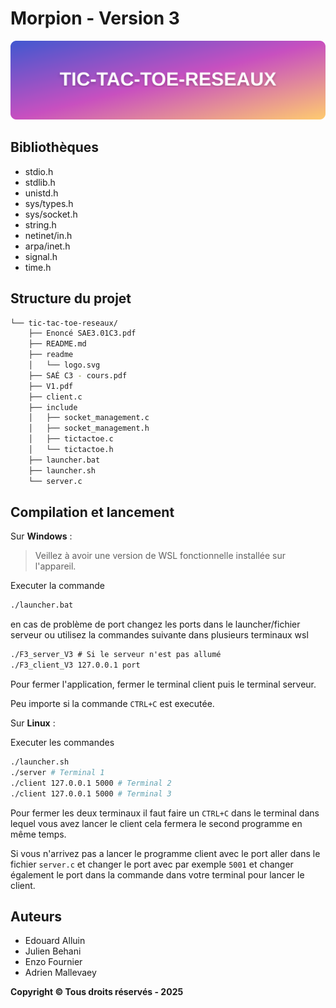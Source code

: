 # Morpion - Version 3

<p align="center">
    <img src="./readme/logo.svg" alt="tic-tac-toe-reseaux-banner" width="800">
</p>

## Bibliothèques

- stdio.h
- stdlib.h
- unistd.h
- sys/types.h
- sys/socket.h
- string.h
- netinet/in.h
- arpa/inet.h
- signal.h
-  time.h

## Structure du projet

```sh
└── tic-tac-toe-reseaux/
    ├── Enoncé SAE3.01C3.pdf
    ├── README.md
    ├── readme
    │   └── logo.svg
    ├── SAÉ C3 - cours.pdf
    ├── V1.pdf
    ├── client.c
    ├── include
    │   ├── socket_management.c
    │   ├── socket_management.h
    │   ├── tictactoe.c
    │   └── tictactoe.h
    ├── launcher.bat
    ├── launcher.sh
    └── server.c
```

## Compilation et lancement

Sur **Windows** :

> Veillez à avoir une version de WSL fonctionnelle installée sur l'appareil.

Executer la commande

```cmd
./launcher.bat
```

en cas de problème de port changez les ports dans le launcher/fichier serveur ou utilisez la commandes suivante dans plusieurs terminaux wsl

```cmd
./F3_server_V3 # Si le serveur n'est pas allumé
./F3_client_V3 127.0.0.1 port
```

Pour fermer l'application, fermer le terminal client puis le terminal serveur.

Peu importe si la commande `CTRL+C` est executée.

Sur **Linux** :

Executer les commandes

```bash
./launcher.sh
./server # Terminal 1
./client 127.0.0.1 5000 # Terminal 2
./client 127.0.0.1 5000 # Terminal 3
```
Pour fermer les deux terminaux il faut faire un `CTRL+C` dans le terminal dans lequel vous avez lancer le client cela fermera le second programme en même temps.

Si vous n'arrivez pas a lancer le programme client avec le port aller dans le fichier `server.c` et changer le port avec par exemple `5001` et changer également le port dans la commande dans votre terminal pour lancer le client.

## Auteurs

- Edouard Alluin
- Julien Behani
- Enzo Fournier
- Adrien Mallevaey

**Copyright ©️ Tous droits réservés - 2025**

